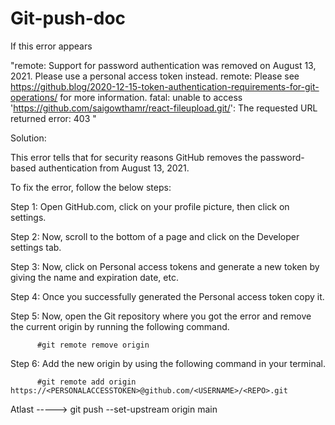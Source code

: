 # Git-push-doc

If this error appears

"remote: Support for password authentication was removed on August 13, 2021.
 Please use a personal access token instead.
 remote: Please see https://github.blog/2020-12-15-token-authentication-requirements-for-git-operations/ for more information.
 fatal: unable to access 'https://github.com/saigowthamr/react-fileupload.git/':
 The requested URL returned error: 403 "
 
 Solution: 
 
 This error tells that for security reasons GitHub removes the password-based authentication from August 13, 2021.

 To fix the error, follow the below steps:

 Step 1: Open GitHub.com, click on your profile picture, then click on settings.

 Step 2: Now, scroll to the bottom of a page and click on the Developer settings tab.

 Step 3: Now, click on Personal access tokens and generate a new token by giving the name and expiration date, etc.

 Step 4: Once you successfully generated the Personal access token copy it.

 Step 5: Now, open the Git repository where you got the error and remove the current origin by running the following command.
 
          #git remote remove origin
          
 Step 6: Add the new origin by using the following command in your terminal.
          
          #git remote add origin https://<PERSONALACCESSTOKEN>@github.com/<USERNAME>/<REPO>.git
          
 Atlast -----> git push --set-upstream origin main


